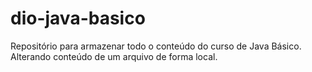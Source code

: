 # dio-java-basico

Repositório para armazenar todo o conteúdo do curso de Java Básico.
Alterando conteúdo de um arquivo de forma local.

